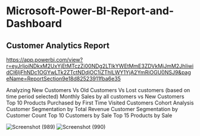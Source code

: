 # Microsoft-Power-BI-Report-and-Dashboard

## Customer Analytics Report

https://app.powerbi.com/view?r=eyJrIjoiNDkxM2UxYjEtMTczZi00NDg2LTlkYWEtMmE3ZDVkMjJmM2JhIiwidCI6IjFhNDc1OGYwLTk2ZTctNDdjOC1iZThlLWY1YjA2YmRiOGU0NSJ9&pageName=ReportSection9e18d82523911fba6e35

Analyzing New Customers Vs Old Customers  Vs Lost customers (based on time period selected)
Monthly Sales by all customers vs New Customers
Top 10 Products Purchased by First Time Visited Customers
Cohort Analysis
Customer Segmentation by Total Revenue
Customer Segmentation by Customer Count
Top 10 Customers by Sale
Top 15 Products by Sale

![Screenshot (989)](https://user-images.githubusercontent.com/40290007/145528154-a01b8f16-7fb5-4b8d-b5f4-76bf9b836d31.png)
![Screenshot (990)](https://user-images.githubusercontent.com/40290007/145528167-0dcc26f0-84f0-4418-ab02-06834e7ea95e.png)
